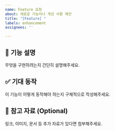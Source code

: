 ```yaml
---
name: Feature 요청
about: 새로운 기능이나 개선 사항 제안
title: "[Feature] "
labels: enhancement
assignees: ''

---
```


## 🧩 기능 설명

무엇을 구현하려는지 간단히 설명해주세요.

## ✅ 기대 동작

이 기능이 어떻게 동작해야 하는지 구체적으로 작성해주세요.

## 📌 참고 자료 (Optional)

링크, 이미지, 문서 등 추가 자료가 있다면 첨부해주세요.
